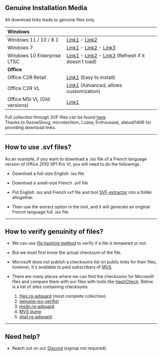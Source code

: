 ## Genuine Installation Media

All download links leads to genuine files only.

| **Windows**                  |                                                                                                                                                                                                                                      |
|:---------------------------|:------------------------------------|
| Windows 11 / 10 / 8.1        | [Link1](https://www.microsoft.com/software-download) - [Link2](https://ave9858.github.io/msdl/)                                                                                                                                      |
| Windows 7                    | [Link1](https://pastebin.com/raw/Hk2RgYzF) - [Link2](https://stuff.mtt-m1.workers.dev/Windows%207/) - [Link3](https://isofiles.bd581e55.workers.dev/Windows%207/)                                                                    |
| Windows 10 Enterprise LTSC   | [Link1](https://opendirectory.luzea.de/luzea/Windows_10_Enterprise_LTSC_2021/) - [Link2](https://stuff.mtt-m1.workers.dev/Windows%2010/) - [Link3](https://isofiles.bd581e55.workers.dev/Windows%2010/) (Refresh if it doesn't load) |
| **Office**                   |                                                                                                                                                                                                                                      |
| Office C2R Retail            | [Link1](office_c2r_links.html) (Easy to install)                                                                                                                                                                                     |
| Office C2R VL                | [Link1](office_c2r_vl.html) (Advanced, allows customization)                                                                                                                                                                         |
| Office MSI VL (Old versions) | [Link1](https://opendirectory.luzea.de/Enthousiast/Office/)                                                                                                                                                                          |

Full collection through SVF files can be found [here](https://pastebin.com/raw/Hk2RgYzF).\
Thanks to GezoeSloog, microtechton, Luzea, Enthousiast, abbodi1406 for providing download links.

------------------------------------------------------------------------

## How to use .svf files?

As an example, if you want to download a .iso file of a French language version of Office 2010 SP1 Pro Vl, you will need to do the followings.

-   Download a full-size English .iso file

-   Download a small-size French .svf file

-   Put English .iso and French svf file and tool [SVF-extractor](https://www.softpedia.com/get/System/Back-Up-and-Recovery/SVF-eXtractor.shtml) into a folder altogether.

-   Then use the extract option in the tool, and it will generate an original French language full .iso file.

------------------------------------------------------------------------

## How to verify genuinity of files?

-   We can use [file hashing method](https://en.wikipedia.org/wiki/File_verification) to verify if a file is tempered or not.

-   But we must first know the actual checksum of the file.

-   Microsoft does not publish a checksums list on public links for their files, however, it's available to paid subscribers of [MVS](https://visualstudio.microsoft.com/subscriptions/).

-   There are many places where we can find the checksums for Microsoft files and compare them with our files with tools like [HashCheck](https://github.com/gurnec/HashCheck/releases). Below is a list of sites containing checksums.

    1.  [files.rg-adguard](https://files.rg-adguard.net/) (most complete collection)
    2.  [genuine-iso-verifier](https://genuine-iso-verifier.weebly.com/)
    3.  [msdn.rg-adguard](https://msdn.rg-adguard.net/)
    4.  [MVS dump](https://awuctl.github.io/mvs/)
    5.  [sha1.rg-adguard](https://sha1.rg-adguard.net/)

------------------------------------------------------------------------

## Need help?

-   Reach out on our [Discord](https://discord.gg/gjJEfq7ux8) (signup not required).
